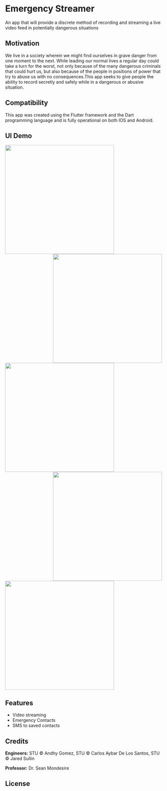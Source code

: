 # Emergency Streamer
An app that will provide a discrete method of recording and streaming a live video feed in potentially dangerous situations
 
## Motivation
We live in a society wherein we might find ourselves in grave danger from one moment to the next. While leading our normal lives a regular day could take a turn for the worst, not only because of the many dangerous criminals that could hurt us, but also because of the people in positions of power that try to abuse us with no consequences.This app seeks to give people the ability to record secretly and safely while in a dangerous or abusive situation. 

## Compatibility
This app was created using the Flutter framework and the Dart programming language and is fully operational on both IOS and Android.

## UI Demo
<img src="https://raw.githubusercontent.com/AndhyGomez/FlutterEmergencyStreamer/main/images/LoginScreen.png" width = 350 align = left>
<img src="https://raw.githubusercontent.com/AndhyGomez/FlutterEmergencyStreamer/main/images/RegistrationScreen.png" width = 350 align = right>


<img src="https://raw.githubusercontent.com/AndhyGomez/FlutterEmergencyStreamer/main/images/MainScreenInactive.PNG" width = 350 align = left>
<img src="https://raw.githubusercontent.com/AndhyGomez/FlutterEmergencyStreamer/main/images/MainScreenActive.PNG" width = 350 align = right>

<img src="https://raw.githubusercontent.com/AndhyGomez/FlutterEmergencyStreamer/main/images/SettingsScreen.PNG" width = 350 align = center>

## Features
 * Video streaming
 * Emergency Contacts
 * SMS to saved contacts

## Credits
**Engineers:** STU © Andhy Gomez, STU © Carlos Aybar De Los Santos, STU © Jared Sullin

**Professor:** Dr. Sean Mondesire

## License
